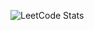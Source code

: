 <!-- LEETCODE_STATS_START -->
![LeetCode Stats](https://raw.githubusercontent.com/Krishnarevanthkarra/LeetCode-Stats/Display.svg?cache_bust=1747481100)
<!-- LEETCODE_STATS_END -->
